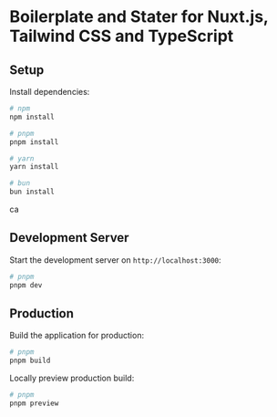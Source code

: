 # Boilerplate and Stater for Nuxt.js, Tailwind CSS and TypeScript

## Setup

Install dependencies:

```bash
# npm
npm install

# pnpm
pnpm install

# yarn
yarn install

# bun
bun install
```
ca
## Development Server

Start the development server on `http://localhost:3000`:

```bash
# pnpm
pnpm dev
```

## Production

Build the application for production:

```bash
# pnpm
pnpm build
```

Locally preview production build:
```bash
# pnpm
pnpm preview
```
